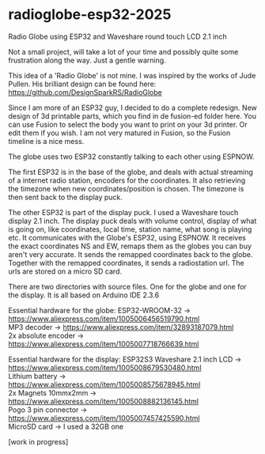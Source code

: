 # radioglobe-esp32-2025
Radio Globe using ESP32 and Waveshare round touch LCD 2.1 inch

Not a small project, will take a lot of your time and possibly quite some frustration along the way. Just a gentle warning.

This idea of a 'Radio Globe' is not mine. I was inspired by the works of Jude Pullen. His brilliant design can be found here:
https://github.com/DesignSparkRS/RadioGlobe

Since I am more of an ESP32 guy, I decided to do a complete redesign. New design of 3d printable parts, which you find in de fusion-ed folder here.
You can use Fusion to select the body you want to print on your 3d printer. Or edit them if you wish. I am not very matured in Fusion, so the Fusion timeline is a nice mess.

The globe uses two ESP32 constantly talking to each other using ESPNOW. 

The first ESP32 is in the base of the globe, and deals with actual streaming of a internet radio station, encoders for the coordinates.
It also retrieving the timezone when new coordinates/position is chosen. The timezone is then sent back to the display puck.

The other ESP32 is part of the display puck. I used a Waveshare touch display 2.1 inch. The display puck deals
with volume control, display of what is going on, like coordinates, local time, station name, what song is playing etc. 
It communicates with the Globe's ESP32, using ESPNOW. It receives the exact coordinates NS and EW, remaps them 
as the globes you can buy aren't very accurate. It sends the remapped coordinates back to the globe. Together with the
remapped coordinates, it sends a radiostation url. The urls are stored on a micro SD card. 

There are two directories with source files. One for the globe and one for the display. It is all based on Arduino IDE 2.3.6 

Essential hardware for the globe:
ESP32-WROOM-32 -> https://www.aliexpress.com/item/1005006456519790.html  
MP3 decoder -> https://www.aliexpress.com/item/32893187079.html  
2x absolute encoder -> https://www.aliexpress.com/item/1005007718766639.html  

Essential hardware for the display:
ESP32S3 Waveshare 2.1 inch LCD -> https://www.aliexpress.com/item/1005008679530480.html  
Lithium battery -> https://www.aliexpress.com/item/1005008575678945.html  
2x Magnets 10mmx2mm -> https://www.aliexpress.com/item/1005008882136145.html  
Pogo 3 pin connector -> https://www.aliexpress.com/item/1005007457425590.html  
MicroSD card -> I used a 32GB one  








[work in progress]



